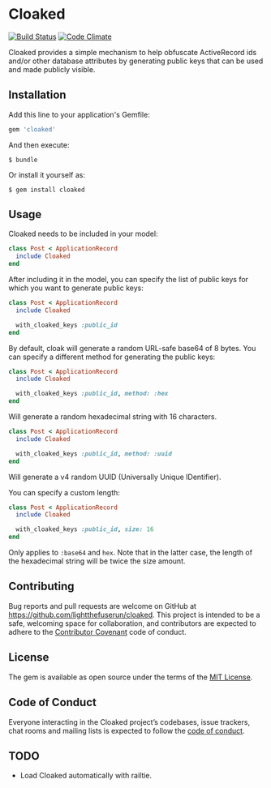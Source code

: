 # Cloaked

[![Build Status](https://secure.travis-ci.org/lightthefuserun/cloaked.svg?branch=master)](https://travis-ci.org/lightthefuserun/cloaked)
[![Code Climate](https://codeclimate.com/github/lightthefuserun/cloaked.svg)](https://codeclimate.com/github/lightthefuserun/cloaked)

Cloaked provides a simple mechanism to help obfuscate ActiveRecord ids and/or other database attributes by generating public keys that can be used and made publicly visible.


## Installation

Add this line to your application's Gemfile:

```ruby
gem 'cloaked'
```

And then execute:

    $ bundle

Or install it yourself as:

    $ gem install cloaked

## Usage

Cloaked needs to be included in your model:

```ruby
class Post < ApplicationRecord
  include Cloaked
end
```

After including it in the model, you can specify the list of public keys for which you want to generate public keys:

```ruby
class Post < ApplicationRecord
  include Cloaked

  with_cloaked_keys :public_id
end
```

By default, cloak will generate a random URL-safe base64 of 8 bytes. You can specify a different method for generating the public keys:

```ruby
class Post < ApplicationRecord
  include Cloaked

  with_cloaked_keys :public_id, method: :hex 
end
```

Will generate a random hexadecimal string with 16 characters.

```ruby
class Post < ApplicationRecord
  include Cloaked

  with_cloaked_keys :public_id, method: :uuid 
end
```

Will generate a v4 random UUID (Universally Unique IDentifier).

You can specify a custom length:

```ruby
class Post < ApplicationRecord
  include Cloaked

  with_cloaked_keys :public_id, size: 16
end
```

Only applies to `:base64` and `hex`. Note that in the latter case, the length of the hexadecimal string will be twice the size amount.

## Contributing

Bug reports and pull requests are welcome on GitHub at https://github.com/lightthefuserun/cloaked. This project is intended to be a safe, welcoming space for collaboration, and contributors are expected to adhere to the [Contributor Covenant](http://contributor-covenant.org) code of conduct.

## License

The gem is available as open source under the terms of the [MIT License](https://opensource.org/licenses/MIT).

## Code of Conduct

Everyone interacting in the Cloaked project’s codebases, issue trackers, chat rooms and mailing lists is expected to follow the [code of conduct](https://github.com/[USERNAME]/cloaked/blob/master/CODE_OF_CONDUCT.md).

## TODO

- Load Cloaked automatically with railtie.
